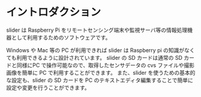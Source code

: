 # イントロダクション

slider は Raspberry Pi をリモートセンシング端末や監視サーバ等の情報処理機器として利用するためのソフトウェアです。

Windows や Mac 等の PC が利用できれば slider は Raspberry pi の知識がなくても利用できるように設計されています。
slider の SD カードは通常の SD カードと同様にPC で操作可能なので、取得したセンサデータの cvs ファイルや撮影画像を簡単に PC で利用することができます。
また、slider を使うための基本的な設定も、slider の SD カードを PC のテキストエディタ編集することで簡単に設定や変更を行うことができます。
